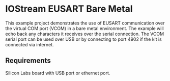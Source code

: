 # IOStream EUSART Bare Metal

This example project demonstrates the use of EUSART communication over the virtual COM port (VCOM) in a bare metal environment. The example will echo back any characters it receives over the serial connection. The VCOM serial port can be used over USB or by connecting to port 4902 if the kit is connected via internet.


## Requirements

Silicon Labs board with USB port or ethernet port.
